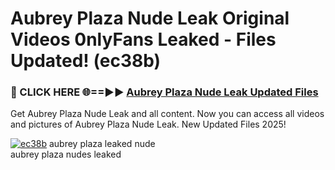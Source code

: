 # Aubrey Plaza Nude Leak Original Videos 0nlyFans Leaked - Files Updated! (ec38b)

<h3>🔴 CLICK HERE 🌐==►► <a href="https://tinyurl.com/yrmya6cz" rel="nofollow">Aubrey Plaza Nude Leak Updated Files</a></h3>

Get Aubrey Plaza Nude Leak and all content. Now you can access all videos and pictures of Aubrey Plaza Nude Leak. New Updated Files 2025!

[![ec38b](https://i.imgur.com/FMdXYCs.gif)](https://tinyurl.com/yrmya6cz)
aubrey plaza leaked nude<br>
aubrey plaza nudes leaked